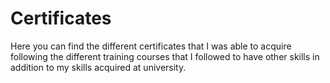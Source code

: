 # Certificates

Here you can find the different certificates that I was able to acquire following the different training courses that I followed to have other skills in addition to my skills acquired at university.
